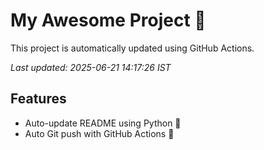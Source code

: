 # My Awesome Project 🚀

This project is automatically updated using GitHub Actions.

_Last updated: 2025-06-21 14:17:26 IST_

## Features
- Auto-update README using Python 🐍
- Auto Git push with GitHub Actions 🤖
